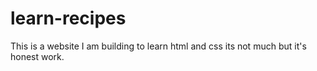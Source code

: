 # learn-recipes
This is a website I am building to learn html and css
its not much but it's honest work.
